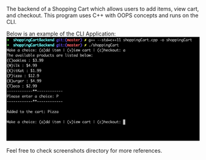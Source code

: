 The backend of a Shopping Cart which allows users to add items, view cart, and checkout. 
This program uses C++ with OOPS concepts and runs on the CLI. 

Below is an example of the CLI Application: \
<img src="https://github.com/ArshS1/backend_ShoppingCart/blob/master/screenshots/Screen%20Shot%202022-07-16%20at%2011.13.12%20PM.png"/>

Feel free to check screenshots directory for more references. 
